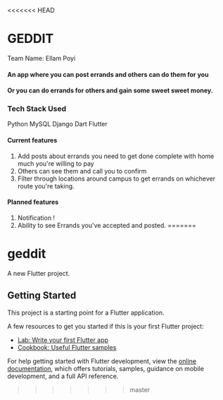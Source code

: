 <<<<<<< HEAD
# GEDDIT

Team Name: Ellam Poyi

#### An app where you can post errands and others can do them for you
#### Or you can do errands for others and gain some sweet sweet money.

### Tech Stack Used

Python
MySQL
Django
Dart
Flutter

#### Current features

1. Add posts about errands you need to get done complete with home much you're willing to pay
2. Others can see them and call you to confirm
3. Filter through locations around campus to get errands on whichever route you're taking.

#### Planned features

1. Notification !
2. Ability to see Errands you've accepted and posted.
=======
# geddit

A new Flutter project.

## Getting Started

This project is a starting point for a Flutter application.

A few resources to get you started if this is your first Flutter project:

- [Lab: Write your first Flutter app](https://docs.flutter.dev/get-started/codelab)
- [Cookbook: Useful Flutter samples](https://docs.flutter.dev/cookbook)

For help getting started with Flutter development, view the
[online documentation](https://docs.flutter.dev/), which offers tutorials,
samples, guidance on mobile development, and a full API reference.
>>>>>>> master
